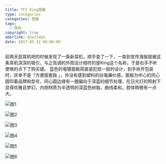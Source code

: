 ```yaml
---
title: TFZ King图集
type: categories
categories: 图集
tags:
  - 随拍
copyright: true
abbrlink: 92e17eb5
date: 2017-05-12 00:00:00
---
```

前两天逛耳机吧的时候发现了一条新耳机，顺手查了一下，一查到宣传海报就被这条耳机深深的吸引，与之高调的外观设计相符的是King这个名称，于是右手不听使唤的点下了购买键。
蓝色的电镀面板简直是犯规一般的设计，到手拆开包装时，庆幸不是「方便面套路 」，并没有感到塑料的丝毫廉价感，面板为中心的同心圆印着品牌和型号，同心圆边缘有一圈偏向于深蓝的细节处理，在日光灯的照射下显得优雅且梦幻，内侧材质为半透明的深蓝色树脂，曲线柔和，腔体稍微有一点大。

<!-- more -->

![图1](https://ws1.sinaimg.cn/large/ba22af52gy1ffinblvcs7j22b043kqvc.jpg "图1")

![图2](https://ws1.sinaimg.cn/large/ba22af52gy1ffinb15kuxj22b043khe0.jpg "图2")

![图3](https://ws1.sinaimg.cn/large/ba22af52gy1ffio42pzk1j243k2b0e8a.jpg "图3")

![图4](https://ws1.sinaimg.cn/large/ba22af52gy1ffinh6wqg2j243k2b01l6.jpg "图4")

![图5](https://ws1.sinaimg.cn/large/ba22af52gy1ffin7ofacaj243k2b0x6u.jpg "图5")

![图6](https://ws1.sinaimg.cn/large/ba22af52gy1ffina10tg9j22b043k7wm.jpg "图6")
